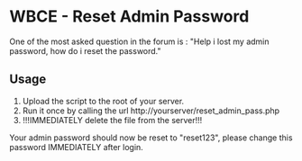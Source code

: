 # WBCE - Reset Admin Password
One of the most asked question in the forum is : "Help i lost my admin password, how do i reset the password." 

## Usage
  1. Upload the script to the root of your server.
  2. Run it once by calling the url http://yourserver/reset_admin_pass.php
  3. !!!IMMEDIATELY delete the file from the server!!!

Your admin password should now be reset to "reset123", 
please change this password IMMEDIATELY after login.
